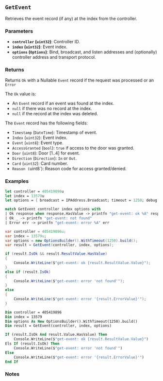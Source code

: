 ## `GetEvent`

Retrieves the event record (if any) at the index from the controller.

### Parameters
- **`controller` (`uint32`)**: Controller ID.
- **`index` (`uint32`)**: Event index.
- **`options` (`Options`)**: Bind, broadcast, and listen addresses and (optionally) controller address and transport protocol.

### Returns
Returns `Ok` with a Nullable `Event` record if the request was processed or an `Error` 

The `Ok` value is:
- An `Event` record if an event was found at the index.
- `null` if there was no record at the index.
- `null` if the record at the index was deleted.

The `Event` record has the following fields:
  - `Timestamp` (`DateTime`): Timestamp of event.
  - `Index` (`uint32`): Event index.
  - `Event` (`uint8`): Event type.
  - `AccessGranted` (`bool`): `true` if access to the door was granted.
  - `Door` (`uint8`): Door [1..4] for event.
  - `Direction` (`Direction`): `In` or `Out`.
  - `Card` (`uint32`): Card number.
  - `Reason (`uint8`): Reason code for access granted/denied.


### Examples

```fsharp
let controller = 405419896u
let index = 13579u
let options = { broadcast = IPAddress.Broadcast; timeout = 1250; debug = true }

match GetEvent controller index options with
| Ok response when response.HasValue -> printfn "get-event: ok %A" response.Value
| Ok _ -> printfn "get-event: not found"
| Error err -> printfn "get-event: error %A" err
```

```csharp
var controller = 405419896u;
var index = 13579u;
var options = new OptionsBuilder().WithTimeout(1250).build();
var result = GetEvent(controller, index, options);

if (result.IsOk && result.ResultValue.HasValue)
{
    Console.WriteLine($"get-event: ok {result.ResultValue.Value}");
}
else if (result.IsOk)
{
    Console.WriteLine($"get-event: error 'not found'");
}
else
{
    Console.WriteLine($"get-event: error '{result.ErrorValue}'");
}
```

```vb
Dim controller = 405419896
Dim index = 13579
Dim options As New OptionsBuilder().WithTimeout(1250).build()
Dim result = GetEvent(controller, index, options)

If (result.IsOk And result.Value.HasValue) Then
    Console.WriteLine($"get-event: ok {result.ResultValue.Value}")
Els If (result.IsOk) Then
    Console.WriteLine($"get-event: error 'not found'")
Else
    Console.WriteLine($"get-event: error '{result.ErrorValue}'")
End If
```

### Notes
